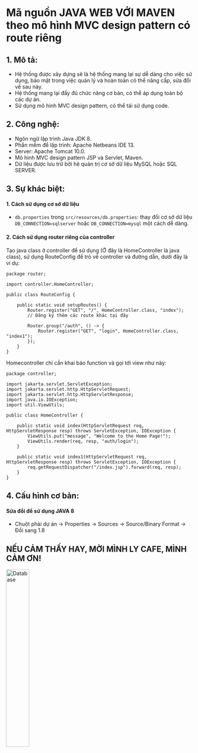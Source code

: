 # Mã nguồn JAVA WEB VỚI MAVEN theo mô hình MVC design pattern có route riêng

## 1. Mô tả:
- Hệ thống được xây dựng sẽ là hệ thống mang lại sự dễ dàng cho việc sử dụng, bảo mật trong việc quản lý và hoàn toàn có thể nâng cấp, sửa đổi về sau này.
- Hệ thống mang lại đầy đủ chức năng cơ bản, có thể áp dụng toàn bộ các dự án.
- Sử dụng mô hình MVC design pattern, có thể tái sử dụng code.

## 2. Công nghệ:

-   Ngôn ngữ lập trình Java JDK 8.
-   Phần mềm để lập trình: Apache Netbeans IDE 13.
-   Server: Apache Tomcat 10.0.
-   Mô hình MVC design pattern JSP và Servlet, Maven.
-   Dữ liệu được lưu trữ bởi hệ quản trị cơ sở dữ liệu MySQL hoặc SQL SERVER.

## 3. Sự khác biệt:

#### 1. Cách sử dụng cơ sở dữ liệu

- ```db.properties``` trong ```src/resources/db.properties```: thay đổi cơ sở dữ liệu ```DB_CONNECTION=sqlserver``` hoặc ```DB_CONNECTION=mysql``` một cách dễ dàng.

#### 2. Cách sử dụng router riêng của controller

Tạo java class ở controller để sử dụng (Ở đây là HomeController là java class), sử dụng RouteConfig để trỏ về controller và đường dẫn, dưới đây là ví dụ:
```
package router;

import controller.HomeController;

public class RouteConfig {

    public static void setupRoutes() {
        Router.register("GET", "/", HomeController.class, "index");
        // Đăng ký thêm các route khác tại đây

        Router.group("/auth", () -> {
            Router.register("GET", "login", HomeController.class, "index1");
        });
    }
}

```

Homecontroller chỉ cần khai báo function và gọi tới view như này:
```
package controller;

import jakarta.servlet.ServletException;
import jakarta.servlet.http.HttpServletRequest;
import jakarta.servlet.http.HttpServletResponse;
import java.io.IOException;
import util.ViewUtils;

public class HomeController {

    public static void index(HttpServletRequest req, HttpServletResponse resp) throws ServletException, IOException {
        ViewUtils.put("message", "Welcome to the Home Page!");
        ViewUtils.render(req, resp, "auth/login");
    }

    public static void index1(HttpServletRequest req, HttpServletResponse resp) throws ServletException, IOException {
        req.getRequestDispatcher("/index.jsp").forward(req, resp);
    }
}

```

## 4. Cấu hình cơ bản:

#### Sửa đổi để sử dụng JAVA 8
- Chuột phải dự án -> Properties -> Sources -> Source/Binary Format -> Đổi sang 1.8 

## NẾU CẢM THẤY HAY, MỜI MÌNH LY CAFE, MÌNH CẢM ƠN! 

<img  src="https://github.com/unclecatvn/BaseJava/assets/22569541/434da0cb-50f5-491d-8321-7f31ec4db3ac"  alt="Database"  width="35%"></img>

